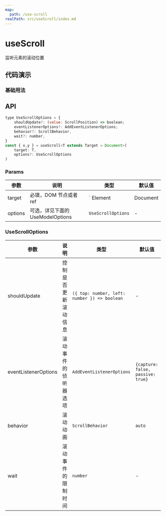 ```yaml
---
map:
  path: /use-scroll
realPath: src/useScroll/index.md
---
```


# useScroll
监听元素的滚动位置

## 代码演示

### 基础用法

<demo src="./demo/demo.vue"
  lang="vue"
  title="基础用法"
  desc="尝试滚动一下文字内容。">
</demo>


## API

```javascript
type UseScrollOptions = {
    shouldUpdate?: (value: ScrollPosition) => boolean;
    eventListenerOptions?: AddEventListenerOptions;
    behavior?: ScrollBehavior,
    wait?: number,
}
const { x,y } = useScroll<T extends Target = Document>(
    target: T,
    options?: UseScrollOptions
)
```

### Params

| 参数    | 说明                               | 类型      | 默认值 |
| ------- | ---------------------------------- | --------- | ------ |
| target   | 必填，DOM 节点或者 ref | ` Element | Document | (() => Element)`| `document`      |
| options | 可选，详见下面的 UseModelOptions | `UseScrollOptions` |  -  |


### UseScrollOptions

| 参数     | 说明                       | 类型      | 默认值  |
| -------- | -------------------------- | --------- | ------- |
| shouldUpdate | 控制是否更新滚动信息 | `({ top: number, left: number }) => boolean`  | -  |
| eventListenerOptions  | 滚动事件的侦听器选项 | `AddEventListenerOptions` | `{capture: false, passive: true}` |
| behavior | 滚动动画 | `ScrollBehavior`  | `auto`  |
| wait | 滚动事件的限制时间 | `number`  | -  |
